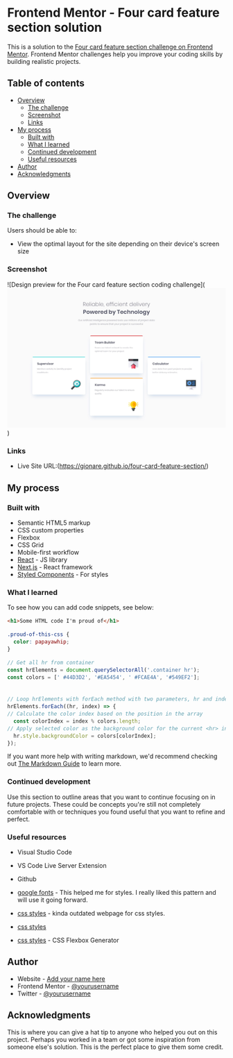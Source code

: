 # Frontend Mentor - Four card feature section solution

This is a solution to the [Four card feature section challenge on Frontend Mentor](https://www.frontendmentor.io/challenges/four-card-feature-section-weK1eFYK). Frontend Mentor challenges help you improve your coding skills by building realistic projects. 

## Table of contents

- [Overview](#overview)
  - [The challenge](#the-challenge)
  - [Screenshot](#screenshot)
  - [Links](#links)
- [My process](#my-process)
  - [Built with](#built-with)
  - [What I learned](#what-i-learned)
  - [Continued development](#continued-development)
  - [Useful resources](#useful-resources)
- [Author](#author)
- [Acknowledgments](#acknowledgments)

## Overview

### The challenge

Users should be able to:

- View the optimal layout for the site depending on their device's screen size

### Screenshot

![Design preview for the Four card feature section coding challenge](![Alt text](design/desktop-design.jpg))

### Links

- Live Site URL:(https://gionare.github.io/four-card-feature-section/)

## My process

### Built with

- Semantic HTML5 markup
- CSS custom properties
- Flexbox
- CSS Grid
- Mobile-first workflow
- [React](https://reactjs.org/) - JS library
- [Next.js](https://nextjs.org/) - React framework
- [Styled Components](https://styled-components.com/) - For styles

### What I learned

To see how you can add code snippets, see below:

```html
<h1>Some HTML code I'm proud of</h1>
```
```css
.proud-of-this-css {
  color: papayawhip;
}
```
```js
// Get all hr from container
const hrElements = document.querySelectorAll('.container hr'); 
const colors = [' #44D3D2', '#EA5454', ' #FCAE4A', '#549EF2'];


// Loop hrElements with forEach method with two parameters, hr and index.
hrElements.forEach((hr, index) => {
// Calculate the color index based on the position in the array
  const colorIndex = index % colors.length;
// Apply selected color as the background color for the current <hr> in the iteration.
  hr.style.backgroundColor = colors[colorIndex];
});

```

If you want more help with writing markdown, we'd recommend checking out [The Markdown Guide](https://www.markdownguide.org/) to learn more.


### Continued development

Use this section to outline areas that you want to continue focusing on in future projects. These could be concepts you're still not completely comfortable with or techniques you found useful that you want to refine and perfect.

### Useful resources

- Visual Studio Code 
- VS Code Live Server Extension
- Github
- [google fonts](url("https://fonts.googleapis.com/css2?family=Hanken+Grotesk:ital,wght@0,500;0,700;0,800;1,500;1,700;1,800&family=Poppins:wght@200;400;600&family=Red+Hat+Display:wght@300;500;700;900&display=swap");) - This helped me for styles. I really liked this pattern and will use it going forward.
- [css styles](https://cssgenerator.org) - kinda outdated webpage for css styles.
- [css styles](https://www.cssportal.com/css-flexbox-generator/)

- [css styles](https://cssgenerator.org/border-radius-css-generator.html) - CSS Flexbox 
Generator

## Author

- Website - [Add your name here](https://www.your-site.com)
- Frontend Mentor - [@yourusername](https://www.frontendmentor.io/profile/yourusername)
- Twitter - [@yourusername](https://www.twitter.com/yourusername)

## Acknowledgments

This is where you can give a hat tip to anyone who helped you out on this project. Perhaps you worked in a team or got some inspiration from someone else's solution. This is the perfect place to give them some credit.
